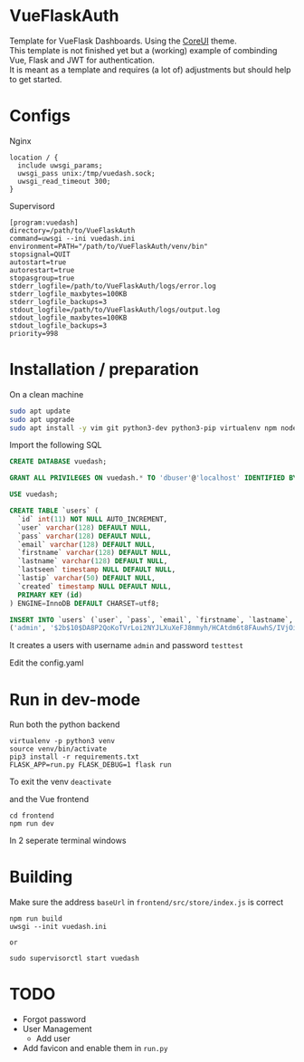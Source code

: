 # VueFlaskAuth
Template for VueFlask Dashboards. Using the [CoreUI](https://coreui.io/vue/) theme.  
This template is not finished yet but a (working) example of combinding Vue, Flask and JWT for authentication.  
It is meant as a template and requires (a lot of) adjustments but should help to get started.

# Configs
Nginx
```
location / {
  include uwsgi_params;
  uwsgi_pass unix:/tmp/vuedash.sock;
  uwsgi_read_timeout 300;
}
```

Supervisord
```
[program:vuedash]
directory=/path/to/VueFlaskAuth
command=uwsgi --ini vuedash.ini
environment=PATH="/path/to/VueFlaskAuth/venv/bin"
stopsignal=QUIT
autostart=true
autorestart=true
stopasgroup=true
stderr_logfile=/path/to/VueFlaskAuth/logs/error.log
stderr_logfile_maxbytes=100KB
stderr_logfile_backups=3
stdout_logfile=/path/to/VueFlaskAuth/logs/output.log
stdout_logfile_maxbytes=100KB
stdout_logfile_backups=3
priority=998
```

# Installation / preparation

On a clean machine
```bash
sudo apt update
sudo apt upgrade
sudo apt install -y vim git python3-dev python3-pip virtualenv npm nodejs libmariadbclient-dev uwsgi supervisor python3-flask uwsgi-plugin-python
```

Import the following SQL
```sql
CREATE DATABASE vuedash;

GRANT ALL PRIVILEGES ON vuedash.* TO 'dbuser'@'localhost' IDENTIFIED BY 'password1234';

USE vuedash;

CREATE TABLE `users` (
  `id` int(11) NOT NULL AUTO_INCREMENT,
  `user` varchar(128) DEFAULT NULL,
  `pass` varchar(128) DEFAULT NULL,
  `email` varchar(128) DEFAULT NULL,
  `firstname` varchar(128) DEFAULT NULL,
  `lastname` varchar(128) DEFAULT NULL,
  `lastseen` timestamp NULL DEFAULT NULL,
  `lastip` varchar(50) DEFAULT NULL,
  `created` timestamp NULL DEFAULT NULL,
  PRIMARY KEY (id)
) ENGINE=InnoDB DEFAULT CHARSET=utf8;

INSERT INTO `users` (`user`, `pass`, `email`, `firstname`, `lastname`, `created`) VALUES 
('admin', '$2b$10$DA8P2QoKoTVrLoi2NYJLXuXeFJ8mmyh/HCAtdm6t8FAuwhS/IVjOi', 'example@example.org', 'Admin', 'User', '2018-11-11 10:36:45');

```
It creates a users with username `admin` and password `testtest`

Edit the config.yaml

# Run in dev-mode

Run both the python backend
```shell
virtualenv -p python3 venv
source venv/bin/activate
pip3 install -r requirements.txt
FLASK_APP=run.py FLASK_DEBUG=1 flask run
```
To exit the venv `deactivate`

and the Vue frontend
```shell
cd frontend
npm run dev
```

In 2 seperate terminal windows

# Building
Make sure the address `baseUrl` in `frontend/src/store/index.js` is correct
```shell
npm run build
uwsgi --init vuedash.ini

or

sudo supervisorctl start vuedash
```

# TODO
* Forgot password
* User Management
  * Add user
* Add favicon and enable them in `run.py`